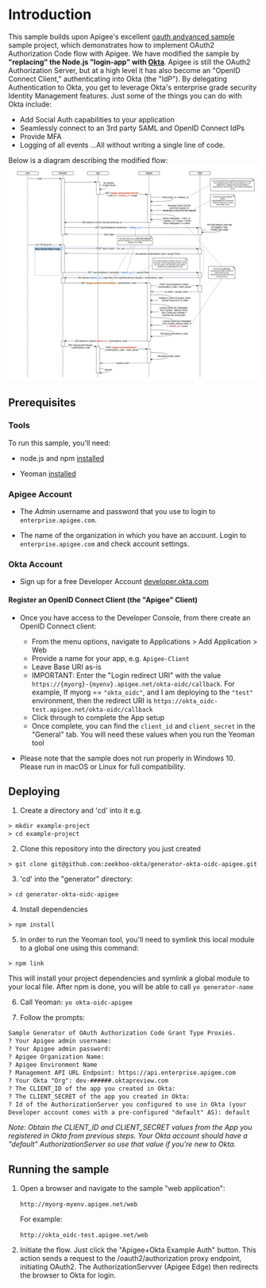 # Introduction
This sample builds upon Apigee's excellent [oauth andvanced sample](https://github.com/apigee/api-platform-samples/tree/master/sample-proxies/oauth-advanced) sample project, which demonstrates how to implement OAuth2 Authorization Code flow with Apigee. We have modified the sample by **"replacing" the Node.js "login-app" with [Okta](https://developer.okta.com/product)**. Apigee is still the OAuth2 Authorization Server, but at a high level it has also become an "OpenID Connect Client," authenticating into Okta (the "IdP"). By delegating Authentication to Okta, you get to leverage Okta's enterprise grade security Identity Management features. Just some of the things you can do with Okta include:
* Add Social Auth capabilities to your application
* Seamlessly connect to an 3rd party SAML and OpenID Connect IdPs
* Provide MFA
* Logging of all events
...All without writing a single line of code.

Below is a diagram describing the modified flow:
![alt text](images/Apigee-AS-Okta-IdP.png)


## <a name="prerequisites">Prerequisites
### Tools
To run this sample, you'll need:
* node.js and npm [installed](https://nodejs.org/)

* Yeoman [installed](http://yeoman.io/)

### Apigee Account
* The *Admin* username and password that you use to login to `enterprise.apigee.com`.

* The name of the organization in which you have an account. Login to
  `enterprise.apigee.com` and check account settings.

### Okta Account
* Sign up for a free Developer Account [developer.okta.com](https://developer.okta.com/signup)

#### Register an OpenID Connect Client (the "Apigee" Client)
* Once you have access to the Developer Console, from there create an OpenID Connect client:
    - From the menu options, navigate to Applications > Add Application > Web
    - Provide a name for your app, e.g. `Apigee-Client`
    - Leave Base URI as-is
    - IMPORTANT: Enter the "Login redirect URI" with the value `https://{myorg}-{myenv}.apigee.net/okta-oidc/callback`. For example, If myorg == `"okta_oidc"`, and I am deploying to the `"test"` environment, then the redirect URI is `https://okta_oidc-test.apigee.net/okta-oidc/callback`
    - Click through to complete the App setup
    - Once complete, you can find the `client_id` and `client_secret` in the "General" tab. You will need these values when you run the Yeoman tool

* Please note that the sample does not run properly in Windows 10.  Please run in macOS or Linux for full compatibility.

## <a name="deploy">Deploying
1. Create a directory and 'cd' into it
e.g.
```
> mkdir example-project
> cd example-project
```

2. Clone this repository into the directory you just created
```
> git clone git@github.com:zeekhoo-okta/generator-okta-oidc-apigee.git
```

3. 'cd' into the "generator" directory:
```
> cd generator-okta-oidc-apigee
```

4. Install dependencies
```
> npm install
```

5. In order to run the Yeoman tool, you'll need to symlink this local module to a global one using this command:
```
> npm link
```
This will install your project dependencies and symlink a global module to your local file. After npm is done, you will be able to call `yo generator-name`

6. Call Yeoman:
    `yo okta-oidc-apigee`

7. Follow the prompts:

```
Sample Generator of OAuth Authorization Code Grant Type Proxies.
? Your Apigee admin username:
? Your Apigee admin password:
? Apigee Organization Name:
? Apigee Environment Name
? Management API URL Endpoint: https://api.enterprise.apigee.com
? Your Okta "Org": dev-######.oktapreview.com
? The CLIENT_ID of the app you created in Okta:
? The CLIENT_SECRET of the app you created in Okta:
? Id of the AuthorizationServer you configured to use in Okta (your Developer account comes with a pre-configured "default" AS): default
```
*Note: Obtain the CLIENT_ID and CLIENT_SECRET values from the App you registered in Okta from previous steps. Your Okta account should have a "default" AuthorizationServer so use that value if you're new to Okta.*

## <a name="testit">Running the sample

1. Open a browser and navigate to the sample "web application":

    `http://myorg-myenv.apigee.net/web`

    For example:

    `http://okta_oidc-test.apigee.net/web`

2. Initiate the flow.  Just click the "Apigee+Okta Example Auth" button. This action sends a request to the /oauth2/authorization proxy endpoint, initiating OAuth2. The AuthorizationServver (Apigee Edge) then redirects the browser to Okta for login.
